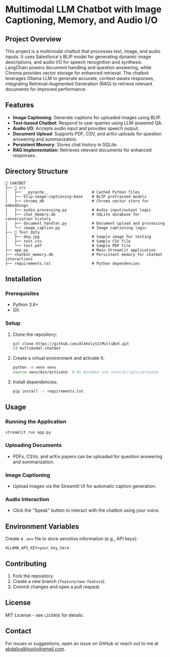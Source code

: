 # Multimodal LLM Chatbot with Image Captioning, Memory, and Audio I/O

## Project Overview
This project is a multimodal chatbot that processes text, image, and audio inputs. It uses Salesforce's BLIP model for generating dynamic image descriptions, and audio I/O for speech recognition and synthesis. LangChain powers document handling and question answering, while Chroma provides vector storage for enhanced retrieval. The chatbot leverages Ollama LLM to generate accurate, context-aware responses, integrating Retrieval-Augmented Generation (RAG) to retrieve relevant documents for improved performance.

## Features
- **Image Captioning**: Generate captions for uploaded images using BLIP.
- **Text-based Chatbot**: Respond to user queries using LLM-powered QA.
- **Audio I/O**: Accepts audio input and provides speech output.
- **Document Upload**: Supports PDF, CSV, and arXiv uploads for question answering and summarization.
- **Persistent Memory**: Stores chat history in SQLite.
- **RAG Implementation**: Retrieves relevant documents for enhanced responses.

## Directory Structure
```
📂 CHATBOT
├── 📂 src
│   ├── __pycache__                   # Cached Python files
│   ├── blip-image-captioning-base    # BLIP pretrained models
│   ├── chroma_db                     # Chroma vector store for embeddings
│   ├── audio_processing.py           # Audio input/output logic
│   ├── chat_memory.db                # SQLite database for conversation history
│   ├── document_handler.py           # Document upload and processing
│   └── image_caption.py              # Image captioning logic
├── 📂 Test data
│   ├── dog.jpg                       # Sample image for testing
│   ├── test.csv                      # Sample CSV file
│   └── test.pdf                      # Sample PDF file
├── app.py                            # Main Streamlit application
├── chatbot_memory.db                 # Persistent memory for chatbot interactions
├── requirements.txt                  # Python dependencies
```

## Installation

### Prerequisites
- Python 3.8+
- Git

### Setup
1. Clone the repository:
   ```bash
   git clone https://github.com/Alkholy53/MultiBot.git
   cd multimodal-chatbot
   ```
2. Create a virtual environment and activate it:
   ```bash
   python -m venv venv
   source venv/bin/activate  # On Windows use venv\Scripts\activate
   ```
3. Install dependencies:
   ```bash
   pip install -r requirements.txt
   ```

## Usage

### Running the Application
```bash
streamlit run app.py
```

### Uploading Documents
- PDFs, CSVs, and arXiv papers can be uploaded for question answering and summarization.

### Image Captioning
- Upload images via the Streamlit UI for automatic caption generation.

### Audio Interaction
- Click the "Speak" button to interact with the chatbot using your voice.

## Environment Variables
Create a `.env` file to store sensitive information (e.g., API keys):
```env
OLLAMA_API_KEY=your_key_here
```

## Contributing
1. Fork the repository.
2. Create a new branch (`feature/new-feature`).
3. Commit changes and open a pull request.

## License
MIT License - see `LICENSE` for details.

## Contact
For issues or suggestions, open an issue on GitHub or reach out to me at [abdallyalkhuoly@gmail.com](abdallyalkhuoly@gmail.com).

